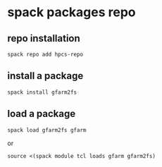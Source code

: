 # spack packages repo
## repo installation
```
spack repo add hpcs-repo
```
## install a package
```
spack install gfarm2fs
```
## load a package
```
spack load gfarm2fs gfarm
```
or
```
source <(spack module tcl loads gfarm gfarm2fs)
```